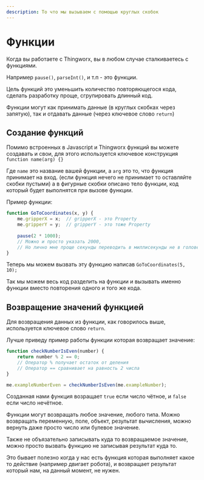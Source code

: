 ```yaml
---
description: То что мы вызываем с помощью круглых скобок
---
```


# Функции

Когда вы работаете с Thingworx, вы в любом случае сталкиваетесь с функциями.

Например `pause()`, `parseInt()`, и т.п - это функции.

Цель функций это уменьшить количество повторяющегося кода, сделать разработку проще, сгрупировать длинный код.

Функции могут как принимать данные (в круглых скобках через запятую), так и отдавать данные (через ключевое слово `return`)

## Создание функций

Помимо встроенных в Javascript и Thingworx функций вы можете создавать и свои, для этого используется ключевое конструкция `function name(arg) {}`

Где `name` это название вашей функции, а `arg` это то, что функция принимает на вход. (если функция нечего не принимает то оставляйте скобки пустыми) а в фигурные скобки описано тело функции, код который будет выполнятся при вызове функции.&#x20;

Пример функции:

```javascript
function GoToCoordinates(x, y) {
    me.gripperX = x;  // gripperX - это Property
    me.gripperY = y;  // gripperY - это тоже Property
    
    pause(2 * 1000);  
    // Можно и просто указать 2000, 
    // Но лично мне проще секунды переводить в миллисекунды не в голове а в коде :D
}
```

Теперь мы можем вызвать эту функцию написав `GoToCoordinates(5, 10);`

Так мы можем весь код разделить на функции и вызывать именно функции вместо повторения одного и того же кода.

## Возвращение значений функцией

Для возвращения данных из функции, как говорилось выше, используется ключевое слово `return`.

Лучше приведу пример работы функции которая возвращает значение:

```javascript
function checkNumberIsEven(number) {
    return number % 2 == 0;  
    // Оператор % получает остаток от деления
    // Оператор == сравнивает на равность 2 числа 
}

me.exampleNumberEven = checkNumberIsEven(me.exampleNumber);
```

Созданная нами функция возращает `true` если число чётное, и `false` если число нечётное.&#x20;

Функции могут возвращать любое значение, любого типа. Можно возвращать переменную, поле, объект, результат вычисления, можно вернуть даже просто число или булевое значение.

Также не объязательно записывать куда то возвращаемое значение, можно просто вызвать функцию не записывая результат куда то.&#x20;

Это бывает полезно когда у нас есть функция которая выполняет какое то действие (например двигает робота), и возвращает результат который нам, на данный момент, не нужен.
